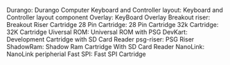 Durango: Durango Computer
Keyboard and Controller layout: Keyboard and Controller layout component
Overlay: KeyBoard Overlay
Breakout riser: Breakout Riser Cartridge
28 Pin Cartridge: 28 Pin Cartridge
32k Cartridge: 32K Cartridge
Uiversal ROM: Universal ROM with PSG
DevKart: Development Cartridge with SD Card Reader
psg-riser: PSG Riser
ShadowRam: Shadow Ram Cartridge With SD Card Reader
NanoLink: NanoLink peripherial
Fast SPI: Fast SPI Cartridge
